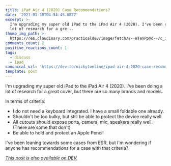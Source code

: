 ```yaml
---
title: iPad Air 4 (2020) Case Recommendations?
date: '2021-01-10T04:54:45.887Z'
excerpt: >-
  I'm upgrading my super old iPad to the iPad Air 4 (2020). I've been doing a
  lot of research for a gre...
thumb_img_path: >-
  https://res.cloudinary.com/practicaldev/image/fetch/s--WTeVPpVd--/c_imagga_scale,f_auto,fl_progressive,h_420,q_auto,w_1000/https://dev-to-uploads.s3.amazonaws.com/i/dus6mc5i19eyss4nuwd3.png
comments_count: 2
positive_reactions_count: 1
tags:
  - discuss
  - ipad
canonical_url: 'https://dev.to/nickytonline/ipad-air-4-2020-case-recommendations-12dp'
template: post
---
```


I'm upgrading my super old iPad to the iPad Air 4 (2020). I've been doing a lot of research for a great cover, but there are so many brands and models.

In terms of criteria:

- I do not need a keyboard integrated. I have a small foldable one already.
- Shouldn't be too bulky, but still be able to protect the device really well
- All cutouts should expose ports, camera, mic, speakers really well. (There are some that don't)
- Be able to hold and protect an Apple Pencil

I've been leaning towards some cases from ESR, but I'm wondering if anyone has recommendations for a case with that criteria?

_[This post is also available on DEV.](https://dev.to/nickytonline/ipad-air-4-2020-case-recommendations-12dp)_

<script>
const parent = document.getElementsByTagName('head')[0];
const script = document.createElement('script');
script.type = 'text/javascript';
script.src = 'https://cdnjs.cloudflare.com/ajax/libs/iframe-resizer/4.1.1/iframeResizer.min.js';
script.charset = 'utf-8';
script.onload = function() {
    window.iFrameResize({}, '.liquidTag');
};
parent.appendChild(script);
</script>
